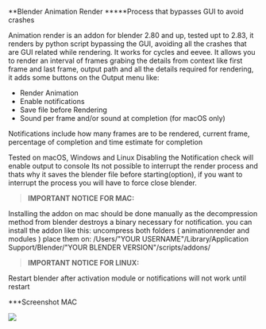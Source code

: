 **Blender Animation Render
*****Process that bypasses GUI to avoid crashes

Animation render is an addon for blender 2.80 and up, tested upt to 2.83, it renders by python script bypassing the GUI, avoiding all the crashes that are GUI related while rendering. It works for cycles and eevee. It allows you to render an interval of frames grabing the details from context like first frame and last frame, output path and all the details required for rendering, it adds some buttons on the Output menu like:
- Render Animation
- Enable notifications
- Save file before Rendering
- Sound per frame and/or sound at completion (for macOS only)

Notifications include how many frames are to be rendered, current frame, percentage of completion and time estimate for completion

Tested on macOS, Windows and Linux
Disabling the Notification check will enable output to console
Its not possible to interrupt the render process and thats why it saves the blender file before starting(option), if you want to interrupt the process you will have to force close blender.

>**IMPORTANT NOTICE FOR MAC:**

Installing the addon on mac should be done manually as the decompression method from blender destroys a binary necessary for notification.
you can install the addon like this:
uncompress both folders ( animationrender and modules )
place them on:
/Users/"YOUR USERNAME"/Library/Application Support/Blender/"YOUR BLENDER VERSION"/scripts/addons/

>**IMPORTANT NOTICE FOR LINUX:**

Restart blender after activation module or notifications will not work until restart


***Screenshot MAC

![](https://raw.githubusercontent.com/thebadking/animationrender/master/screenshots/screenshot_macOS.png)
